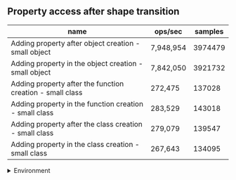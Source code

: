 ## Property access after shape transition

|name|ops/sec|samples|
|-|-|-|
|Adding property after object creation - small object|7,948,954|3974479|
|Adding property in the object creation - small object|7,842,050|3921732|
|Adding property after the function creation - small class|272,475|137028|
|Adding property in the function creation - small class|283,529|143018|
|Adding property after the class creation - small class|279,079|139547|
|Adding property in the class creation - small class|267,643|134095|


<details>
<summary>Environment</summary>

* __Machine:__ linux x64 | 4 vCPUs | 7.6GB Mem
* __Run:__ Wed Oct 15 2025 22:12:50 GMT+0000 (Coordinated Universal Time)
* __Node:__ `v22.0.0`
</details>

<!--
{"environment":{"platform":"linux","arch":"x64","cpus":4,"totalMemory":7.597843170166016},"benchmarks":[{"name":"Adding property after object creation - small object","samples":3974479,"opsSec":7948954.041420888},{"name":"Adding property in the object creation - small object","samples":3921732,"opsSec":7842050.627215457},{"name":"Adding property after the function creation - small class","samples":137028,"opsSec":272475.9436102138},{"name":"Adding property in the function creation - small class","samples":143018,"opsSec":283529.7725986866},{"name":"Adding property after the class creation - small class","samples":139547,"opsSec":279079.140710232},{"name":"Adding property in the class creation - small class","samples":134095,"opsSec":267643.1937142277}]}-->
